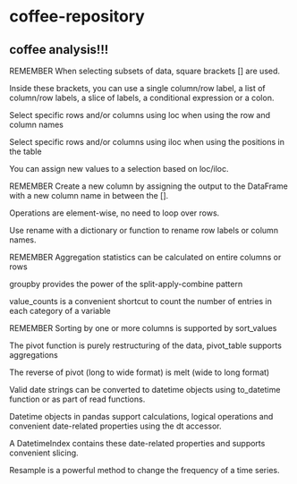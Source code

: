 # coffee-repository
## coffee analysis!!!

REMEMBER
When selecting subsets of data, square brackets [] are used.

Inside these brackets, you can use a single column/row label, a list of column/row labels, a slice of labels, a conditional expression or a colon.

Select specific rows and/or columns using loc when using the row and column names

Select specific rows and/or columns using iloc when using the positions in the table

You can assign new values to a selection based on loc/iloc.

REMEMBER
Create a new column by assigning the output to the DataFrame with a new column name in between the [].

Operations are element-wise, no need to loop over rows.

Use rename with a dictionary or function to rename row labels or column names.

REMEMBER
Aggregation statistics can be calculated on entire columns or rows

groupby provides the power of the split-apply-combine pattern

value_counts is a convenient shortcut to count the number of entries in each category of a variable

REMEMBER
Sorting by one or more columns is supported by sort_values

The pivot function is purely restructuring of the data, pivot_table supports aggregations

The reverse of pivot (long to wide format) is melt (wide to long format)

Valid date strings can be converted to datetime objects using to_datetime function or as part of read functions.

Datetime objects in pandas support calculations, logical operations and convenient date-related properties using the dt accessor.

A DatetimeIndex contains these date-related properties and supports convenient slicing.

Resample is a powerful method to change the frequency of a time series.